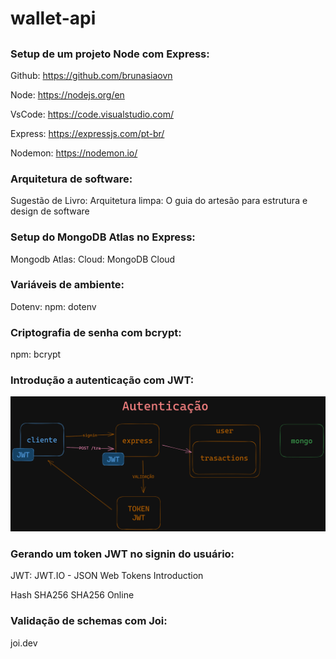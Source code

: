 # wallet-api
##
### Setup de um projeto Node com Express:
Github: https://github.com/brunasiaovn

Node: https://nodejs.org/en

VsCode: https://code.visualstudio.com/

Express: https://expressjs.com/pt-br/

Nodemon: https://nodemon.io/

### Arquitetura de software:
Sugestão de Livro: Arquitetura limpa: O guia do artesão para estrutura e design de software

### Setup do MongoDB Atlas no Express:
Mongodb Atlas: Cloud: MongoDB Cloud

### Variáveis de ambiente:
Dotenv: npm: dotenv

### Criptografia de senha com bcrypt:
npm: bcrypt

### Introdução a autenticação com JWT:
![Alt text](image.png)

### Gerando um token JWT no signin do usuário:
JWT: JWT.IO - JSON Web Tokens Introduction

Hash SHA256 SHA256 Online

### Validação de schemas com Joi:
joi.dev
